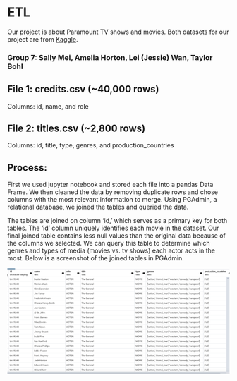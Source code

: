 # ETL

Our project is about Paramount TV shows and movies. Both datasets for our project are from [Kaggle](https://www.kaggle.com/datasets/victorsoeiro/paramount-tv-shows-and-movies). 

### Group 7: Sally Mei, Amelia Horton, Lei (Jessie) Wan, Taylor Bohl

## File 1: credits.csv (~40,000 rows) 
Columns: id, name, and role

## File 2: titles.csv (~2,800 rows)
Columns: id, title, type, genres, and production_countries

## Process:
First we used jupyter notebook and stored each file into a pandas Data Frame. We then cleaned the data by removing duplicate rows and chose columns with the most relevant information to merge.  Using PGAdmin, a relational database, we joined the tables and queried the data. 

The tables are joined on column ‘id,’ which serves as a primary key for both tables. The ‘id’ column uniquely identifies each movie in the dataset. Our final joined table contains less null values than the original data because of the columns we selected. We can query this table to determine which genres and types of media (movies vs. tv shows) each actor acts in the most. Below is a screenshot of the joined tables in PGAdmin.

![joinedtables](joined_tables.png)

